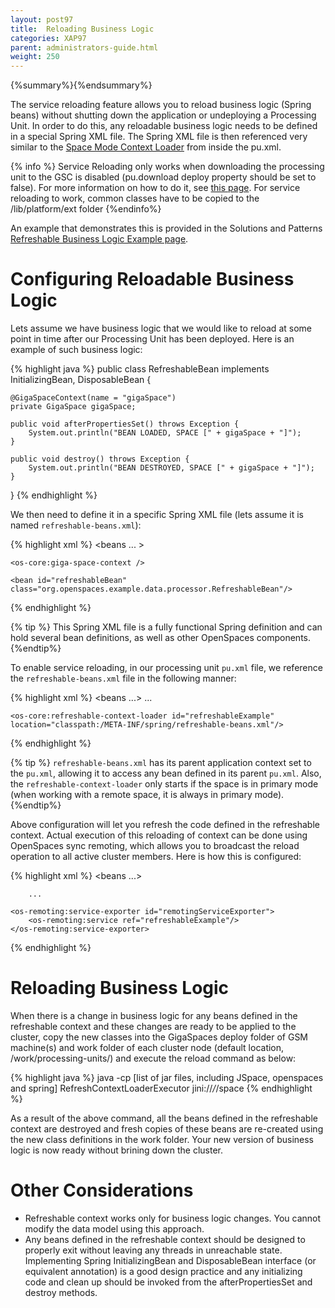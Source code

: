 ```yaml
---
layout: post97
title:  Reloading Business Logic
categories: XAP97
parent: administrators-guide.html
weight: 250
---
```



{%summary%}{%endsummary%}

The service reloading feature allows you to reload business logic (Spring beans) without shutting down the application or undeploying a Processing Unit. In order to do this, any reloadable business logic needs to be defined in a special Spring XML file. The Spring XML file is then referenced very similar to the [Space Mode Context Loader](./space-mode-context-loader.html) from inside the pu.xml.

{% info %}
Service Reloading only works when downloading the processing unit to the GSC is disabled (pu.download deploy property should be set to false). For more information on how to do it, see [this page](./deploying-onto-the-service-grid.html#distributionToGSCs).
For service reloading to work, common classes have to be copied to the <GigaSpacesRoot>/lib/platform/ext folder
{%endinfo%}

An example that demonstrates this is provided in the Solutions and Patterns [Refreshable Business Logic Example page](/sbp/refreshable-business-logic-example.html).

# Configuring Reloadable Business Logic

Lets assume we have business logic that we would like to reload at some point in time after our Processing Unit has been deployed. Here is an example of such business logic:

{% highlight java %}
public class RefreshableBean implements InitializingBean, DisposableBean {

    @GigaSpaceContext(name = "gigaSpace")
    private GigaSpace gigaSpace;

    public void afterPropertiesSet() throws Exception {
        System.out.println("BEAN LOADED, SPACE [" + gigaSpace + "]");
    }

    public void destroy() throws Exception {
        System.out.println("BEAN DESTROYED, SPACE [" + gigaSpace + "]");
    }
}
{% endhighlight %}

We then need to define it in a specific Spring XML file (lets assume it is named `refreshable-beans.xml`):

{% highlight xml %}
<beans ... >

    <os-core:giga-space-context />

    <bean id="refreshableBean" class="org.openspaces.example.data.processor.RefreshableBean"/>
</beans>
{% endhighlight %}

{% tip %}
This Spring XML file is a fully functional Spring definition and can hold several bean definitions, as well as other OpenSpaces components.
{%endtip%}

To enable service reloading, in our processing unit `pu.xml` file, we reference the `refreshable-beans.xml` file in the following manner:

{% highlight xml %}
<beans ...>
	...

	<os-core:refreshable-context-loader id="refreshableExample" location="classpath:/META-INF/spring/refreshable-beans.xml"/>
</beans>
{% endhighlight %}

{% tip %}
`refreshable-beans.xml` has its parent application context set to the `pu.xml`, allowing it to access any bean defined in its parent `pu.xml`. Also, the `refreshable-context-loader` only starts if the space is in primary mode (when working with a remote space, it is always in primary mode).
{%endtip%}

Above configuration will let you refresh the code defined in the refreshable context. Actual execution of this reloading of context can be done using OpenSpaces sync remoting, which allows you to broadcast the reload operation to all active cluster members. Here is how this is configured:

{% highlight xml %}
<beans ...>

        ...

	<os-remoting:service-exporter id="remotingServiceExporter">
	    <os-remoting:service ref="refreshableExample"/>
	</os-remoting:service-exporter>

</beans>
{% endhighlight %}

# Reloading Business Logic

When there is a change in business logic for any beans defined in the refreshable context and these changes are ready to be applied to the cluster, copy the new classes into the GigaSpaces deploy folder of GSM machine(s) and work folder of each cluster node (default location, <GigaSpacesRoot>/work/processing-units/<puInstance>) and execute the reload command as below:

{% highlight java %}
java -cp [list of jar files, including JSpace, openspaces and spring] RefreshContextLoaderExecutor jini://*/*/space
{% endhighlight %}

As a result of the above command, all the beans defined in the refreshable context are destroyed and fresh copies of these beans are re-created using the new class definitions in the work folder. Your new version of business logic is now ready without brining down the cluster.

# Other Considerations

- Refreshable context works only for business logic changes. You cannot modify the data model using this approach.
- Any beans defined in the refreshable context should be designed to properly exit without leaving any threads in unreachable state. Implementing Spring InitializingBean and DisposableBean interface (or equivalent annotation) is a good design practice and any initializing code and clean up should be invoked from the afterPropertiesSet and destroy methods.
